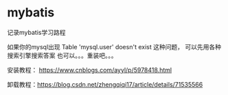 # mybatis
记录mybatis学习路程


如果你的mysql出现 Table 'mysql.user' doesn't exist 这种问题，
可以先用各种搜索引擎搜索答案
也可以。。。重装吧。。。

安装教程： https://www.cnblogs.com/ayyl/p/5978418.html

卸载教程：https://blog.csdn.net/zhengqiqi17/article/details/71535566
